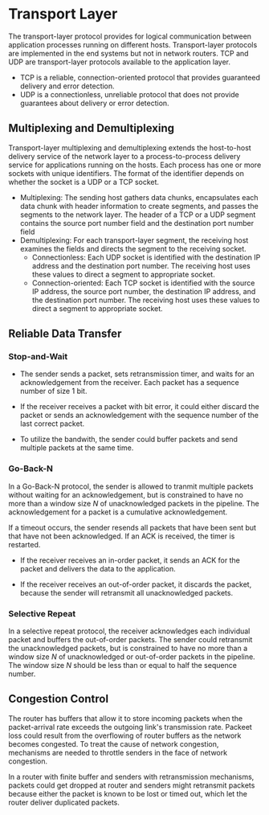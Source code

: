 # Transport Layer

The transport-layer protocol provides for logical communication between application processes running on different hosts. Transport-layer protocols are implemented in the end systems but not in network routers. TCP and UDP are transport-layer protocols available to the application layer.

- TCP is a reliable, connection-oriented protocol that provides guaranteed delivery and error detection.
- UDP is a connectionless, unreliable protocol that does not provide guarantees about delivery or error detection.

## Multiplexing and Demultiplexing

Transport-layer multiplexing and demultiplexing extends the host-to-host delivery service of the network layer to a process-to-process delivery service for applications running on the hosts. Each process has one or more sockets with unique identifiers. The format of the identifier depends on whether the socket is a UDP or a TCP socket.

- Multiplexing: The sending host gathers data chunks, encapsulates each data chunk with header information to create segments, and passes the segments to the network layer. The header of a TCP or a UDP segment contains the source port number field and the destination port number field
- Demultiplexing: For each transport-layer segment, the receiving host examines the fields and directs the segment to the receiving socket.
  - Connectionless: Each UDP socket is identified with the destination IP address and the destination port number. The receiving host uses these values to direct a segment to appropriate socket.
  - Connection-oriented: Each TCP socket is identified with the source IP address, the source port number, the destination IP address, and the destination port number. The receiving host uses these values to direct a segment to appropriate socket.

## Reliable Data Transfer

### Stop-and-Wait

- The sender sends a packet, sets retransmission timer, and waits for an acknowledgement from the receiver. Each packet has a sequence number of size $1$ bit.

- If the receiver receives a packet with bit error, it could either discard the packet or sends an acknowledgement with the sequence number of the last correct packet.

- To utilize the bandwith, the sender could buffer packets and send multiple packets at the same time.

### Go-Back-N

In a Go-Back-N protocol, the sender is allowed to tranmit multiple packets without waiting for an acknowledgement, but is constrained to have no more than a window size $N$ of unacknowledged packets in the pipeline. The acknowledgement for a packet is a cumulative acknowledgement.

If a timeout occurs, the sender resends all packets that have been sent but that have not been acknowledged. If an ACK is received, the timer is restarted.

- If the receiver receives an in-order packet, it sends an ACK for the packet and delivers the data to the application.

- If the receiver receives an out-of-order packet, it discards the packet, because the sender will retransmit all unacknowledged packets.

### Selective Repeat

In a selective repeat protocol, the receiver acknowledges each individual packet and buffers the out-of-order packets. The sender could retransmit the unacknowledged packets, but is constrained to have no more than a window size $N$ of unacknowledged or out-of-order packets in the pipeline. The window size $N$ should be less than or equal to half the sequence number.

## Congestion Control

The router has buffers that allow it to store incoming packets when the packet-arrival rate exceeds the outgoing link's transmission rate. Packeet loss could result from the overflowing of router buffers as the network becomes congested. To treat the cause of network congestion, mechanisms are needed to throttle senders in the face of network congestion.

In a router with finite buffer and senders with retransmission mechanisms, packets could get dropped at router and senders might retransmit packets because either the packet is known to be lost or timed out, which let the router deliver duplicated packets.

